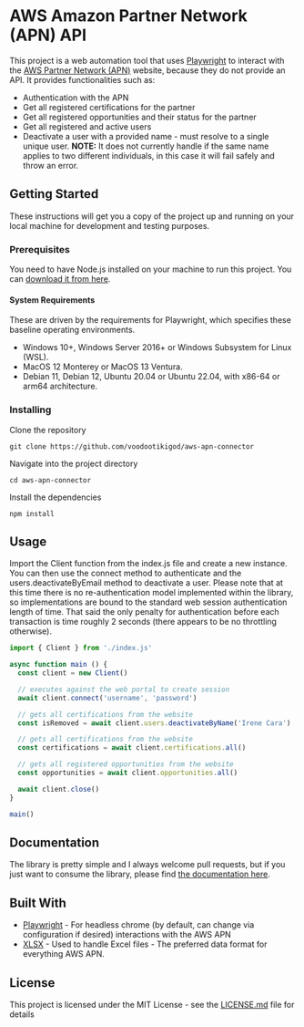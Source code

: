 # AWS Amazon Partner Network (APN) API

This project is a web automation tool that uses [Playwright](https://playwright.dev/) to interact with the [AWS Partner Network (APN)](https://aws.amazon.com/partners/) website, because they do not provide an API. It provides functionalities such as:
- Authentication with the APN
- Get all registered certifications for the partner
- Get all registered opportunities and their status for the partner
- Get all registered and active users
- Deactivate a user with a provided name - must resolve to a single unique user. **NOTE:** It does not currently handle if the same name applies to two different individuals, in this case it will fail safely and throw an error.


## Getting Started
These instructions will get you a copy of the project up and running on your local machine for development and testing purposes.

### Prerequisites
You need to have Node.js installed on your machine to run this project. You can [download it from here](https://nodejs.org/). 

#### System Requirements

These are driven by the requirements for Playwright, which specifies these baseline operating environments.
* Windows 10+, Windows Server 2016+ or Windows Subsystem for Linux (WSL).
* MacOS 12 Monterey or MacOS 13 Ventura.
* Debian 11, Debian 12, Ubuntu 20.04 or Ubuntu 22.04, with x86-64 or arm64 architecture.

### Installing

Clone the repository

```shell
git clone https://github.com/voodootikigod/aws-apn-connector
```

Navigate into the project directory

```shell
cd aws-apn-connector
```

Install the dependencies

```shell
npm install
```

## Usage

Import the Client function from the index.js file and create a new instance. You can then use the connect method to authenticate and the users.deactivateByEmail method to deactivate a user. Please note that at this time there is no re-authentication model implemented within the library, so implementations are bound to the standard web session authentication length of time. That said the only penalty for authentication before each transaction is time roughly 2 seconds (there appears to be no throttling otherwise).

```js
import { Client } from './index.js'

async function main () {
  const client = new Client()

  // executes against the web portal to create session
  await client.connect('username', 'password')

  // gets all certifications from the website
  const isRemoved = await client.users.deactivateByName('Irene Cara')  // Take your passion and make it happen.

  // gets all certifications from the website
  const certifications = await client.certifications.all()

  // gets all registered opportunities from the website
  const opportunities = await client.opportunities.all()

  await client.close()
}

main()
```

## Documentation 

The library is pretty simple and I always welcome pull requests, but if you just want to consume the library, please find [the documentation here](https://voodootikigod.github.io/aws-apn-connector/).


## Built With
* [Playwright](https://playwright.dev/) - For headless chrome (by default, can change via configuration if desired) interactions with the AWS APN
* [XLSX](https://www.npmjs.com/package/xlsx) - Used to handle Excel files - The preferred data format for everything AWS APN.

## License
This project is licensed under the MIT License - see the [LICENSE.md](https://github.com/voodootikigod/aws-apn-connector/blob/main/LICENSE.md) file for details

